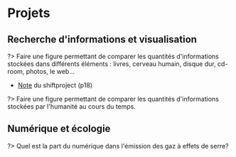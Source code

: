 # Projets

## Recherche d'informations et visualisation

?> Faire une figure permettant de comparer les quantités d'informations stockées dans différents éléments : livres, cerveau humain, disque dur, cd-room, photos, le web...

- [Note](https://theshiftproject.org/wp-content/uploads/2021/03/Note-danalyse_Numerique-et-5G_30-mars-2021.pdf) du shiftproject (p18)

?> Faire une figure permettant de comparer les quantités d'informations stockées par l'humanité au cours du temps.

## Numérique et écologie

?> Quel est la part du numérique dans l'émission des gaz à effets de serre?
